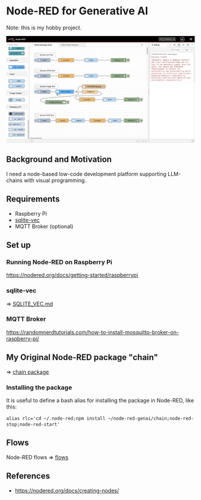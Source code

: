 # Node-RED for Generative AI

Note: this is my hobby project.

<img src="./docs/chain_tests.jpg" width=700>

## Background and Motivation

I need a node-based low-code development platform supporting LLM-chains with visual programming.

## Requirements

- Raspberry Pi
- [sqlite-vec](https://github.com/asg017/sqlite-vec)
- MQTT Broker (optional)

## Set up

### Running Node-RED on Raspberry Pi

https://nodered.org/docs/getting-started/raspberrypi

### sqlite-vec

=> [SQLITE_VEC.md](./SQLITE_VEC.md)

### MQTT Broker

https://randomnerdtutorials.com/how-to-install-mosquitto-broker-on-raspberry-pi/

## My Original Node-RED package "chain"

=> [chain package](./chain)

### Installing the package

It is useful to define a bash alias for installing the package in Node-RED, like this:
```
alias rlc='cd ~/.node-red;npm install ~/node-red-genai/chain;node-red-stop;node-red-start'
```

## Flows

Node-RED flows => [flows](./flows)

## References

- https://nodered.org/docs/creating-nodes/
 
